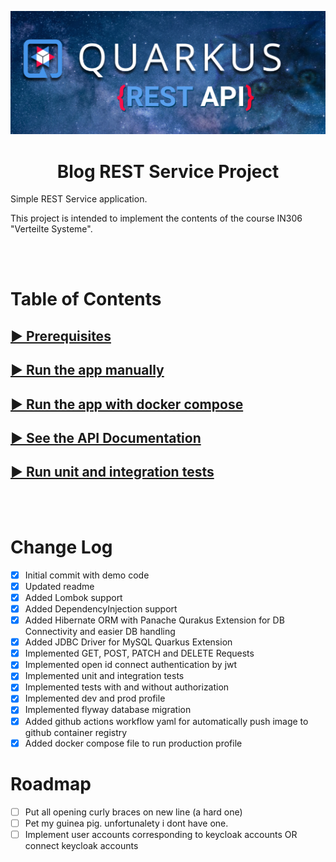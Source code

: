 ![Quarkus](readme-images/quarkus_project_banner.png)

<h1 align="center">Blog REST Service Project</h1>

Simple REST Service application.

This project is intended to implement the contents of the course IN306 "Verteilte Systeme".

<br>
<br>

# Table of Contents

## [► Prerequisites](readme-pages/Prerequisites.md)

## [► Run the app manually](readme-pages/RunTheAppManually.md)

## [► Run the app with docker compose](readme-pages/RunTheAppDockerCompose.md)

## [► See the API Documentation](readme-pages/ApiDocumentation.md)

## [► Run unit and integration tests](readme-pages/Testing.md)

<br>
<br>

# Change Log

* [x] Initial commit with demo code
* [x] Updated readme
* [x] Added Lombok support
* [x] Added DependencyInjection support
* [x] Added Hibernate ORM with Panache Qurakus Extension for DB Connectivity and easier DB handling
* [x] Added JDBC Driver for MySQL Quarkus Extension
* [x] Implemented GET, POST, PATCH and DELETE Requests
* [x] Implemented open id connect authentication by jwt
* [x] Implemented unit and integration tests
* [x] Implemented tests with and without authorization
* [x] Implemented dev and prod profile
* [x] Implemented flyway database migration
* [x] Added github actions workflow yaml for automatically push image to github container registry
* [x] Added docker compose file to run production profile

# Roadmap

* [ ] Put all opening curly braces on new line (a hard one)
* [ ] Pet my guinea pig. unfortunalety i dont have one.
* [ ] Implement user accounts corresponding to keycloak accounts OR connect keycloak accounts

<!------------------------------------------------------------------------------------------------------------------>